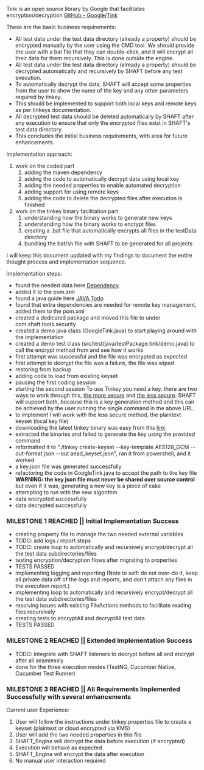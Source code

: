 Tink is an open source library by Google that facilitates encryption/decryption
[GitHub - Google/Tink](https://github.com/google/tink)

These are the basic business requirements:

- All test data under the test data directory (already a property) should be encrypted manually by the user using the
  CMD tool. We should provide the user with a bat file that they can double-click, and it will encrypt all their data
  for
  them recursively. This is done outside the engine.
- All test data under the test data directory (already a property) should be decrypted automatically and recursively by
  SHAFT before any test execution.
- To automatically decrypt the data, SHAFT will accept some properties from the user to show the name of the key and any
  other parameters required by tinkey.
- This should be implemented to support both local keys and remote keys as per tinkeys documentation.
- All decrypted test data should be deleted automatically by SHAFT after any execution to ensure that only the encrypted
  files exist in SHAFT's test data directory.
- This concludes the initial business requirements, with area for future enhancements.

Implementation approach:

1. work on the coded part
    1. adding the maven dependency
    2. adding the code to automatically decrypt data using local key
    3. adding the needed properties to enable automated decryption
    4. adding support for using remote keys
    5. adding the code to delete the decrypted files after execution is finished
2. work on the tinkey binary facilitation part
    1. understanding how the binary works to generate new keys
    2. understanding how the binary works to encrypt files
    3. creating a .bat file that automatically encrypts all files in the testData directory
    4. bundling the bat/sh file with SHAFT to be generated for all projects

I will keep this document updated with my findings to document the entire thought process and implementation sequence.

Implementation steps:

- found the needed data here [Dependency](https://github.com/google/tink#getting-started)
- added it to the pom.xml
- found a java guide here [JAVA Todo](https://github.com/google/tink/blob/master/docs/JAVA-HOWTO.md)
- found that extra dependencies are needed for remote key management, added them to the pom.xml
- created a dedicated package and moved this file to under com.shaft.tools.security
- created a demo java class (GoogleTink.java) to start playing around with the implementation
- created a demo test class (src/test/java/testPackage.tink/demo.java) to call the encrypt method from and see how it
  works
- first attempt was successful and the file was encrypted as expected
- first attempt to decrypt the file was a failure, the file was wiped
- restoring from backup
- adding code to load from existing keyset
- pausing the first coding session
  <br/>
- starting the second session
  To use Tinkey you need a key. there are two ways to work through
  this, [the more secure](https://developers.google.com/tink/generate-encrypted-keyset)
  and [the less secure](https://developers.google.com/tink/generate-plaintext-keyset).
  SHAFT will support both, because this is a key generation method and this can be achieved by the user running the
  single command in the above URL.
- to implement I will work with the less secure method, the plaintext keyset (local key file)
- downloading the latest tinkey binary was easy from
  this [link](https://github.com/google/tink/blob/master/docs/TINKEY.md#install-from-prebuilt-binaries)
- extracted the binaries and failed to generate the key using the provided command
- reformatted it to "./tinkey create-keyset --key-template AES128_GCM --out-format json --out aead_keyset.json", ran it
  from powershell, and it worked
- a key.json file was generated successfully
- refactoring the code in GoogleTink.java to accept the path to the key file **WARNING: the key json file must never be
  shared over source control** but even if it was, generating a new key is a piece of cake
- attempting to run with the new algorithm
- data encrypted successfully
- data decrypted successfully
  <br/>

### MILESTONE 1 REACHED || Initial Implementation Success

- creating property file to manage the two needed external variables
- TODO: add logs / report steps
- TODO: create loop to automatically and recursively encrypt/decrypt all the test data subdirectories/files
- testing encryption/decryption flows after migrating to properties
- TESTS PASSED
- implementing logging and reporting (Note to self: do not over-do it, keep all private data off of the logs and
  reports, and don't attach any files in the execution report.)
- implementing loop to automatically and recursively encrypt/decrypt all the test data subdirectories/files
- resolving issues with existing FileActions methods to facilitate reading files recursively
- creating tests to encryptAll and decryptAll test data
- TESTS PASSED

### MILESTONE 2 REACHED || Extended Implementation Success

- TODO: integrate with SHAFT listeners to decrypt before all and encrypt after all seamlessly
- done for the three execution modes (TestNG, Cucumber Native, Cucumber Test Runner)

### MILESTONE 3 REACHED || All Requirements Implemented Successfully with several enhancements

Current user Experience:

1. User will follow the instructions under tinkey.properties file to create a keyset (plaintext or cloud encrypted via
   KMS)
2. User will add the two needed properties in this file
3. SHAFT_Engine will decrypt the data before execution (if encrypted)
4. Execution will behave as expected
5. SHAFT_Engine will encrypt the data after execution
6. No manual user interaction required